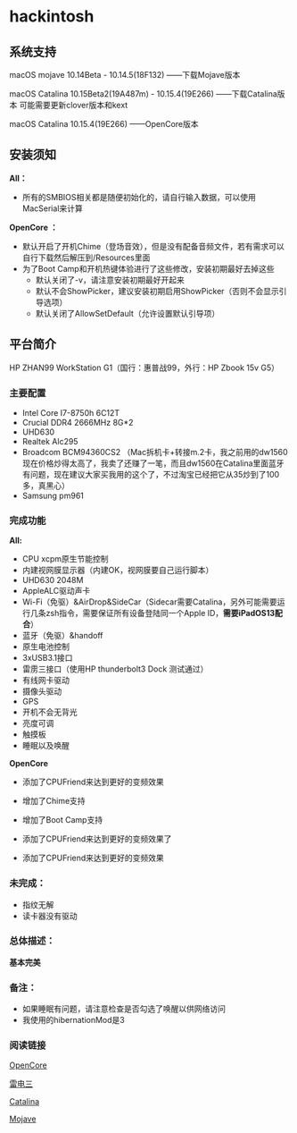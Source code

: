 # hackintosh

## 系统支持

macOS mojave 10.14Beta - 10.14.5(18F132) ——下载Mojave版本

macOS Catalina 10.15Beta2(19A487m) - 10.15.4(19E266) ——下载Catalina版本 可能需要更新clover版本和kext

macOS Catalina 10.15.4(19E266) ——OpenCore版本

## 安装须知

**All：**

* 所有的SMBIOS相关都是随便初始化的，请自行输入数据，可以使用MacSerial来计算

**OpenCore ：**

* 默认开启了开机Chime（登场音效），但是没有配备音频文件，若有需求可以自行下载然后解压到/Resources里面
* 为了Boot Camp和开机热键体验进行了这些修改，安装初期最好去掉这些
  * 默认关闭了-v，请注意安装初期最好开起来
  * 默认不会ShowPicker，建议安装初期启用ShowPicker（否则不会显示引导选项）
  * 默认关闭了AllowSetDefault（允许设置默认引导项）

## 平台简介

HP ZHAN99 WorkStation G1（国行：惠普战99，外行：HP Zbook 15v G5）

### 主要配置

* Intel Core I7-8750h 6C12T
* Crucial DDR4 2666MHz 8G*2
* UHD630 
* Realtek Alc295
* Broadcom BCM94360CS2 （Mac拆机卡+转接m.2卡，我之前用的dw1560现在价格炒得太高了，我卖了还赚了一笔，而且dw1560在Catalina里面蓝牙有问题，现在建议大家买我用的这个了，不过淘宝已经把它从35炒到了100多，真黑心）
* Samsung pm961

### 完成功能

**All:**

* CPU xcpm原生节能控制
* 内建视网膜显示器（内建OK，视网膜要自己运行脚本）
* UHD630 2048M
* AppleALC驱动声卡
* Wi-Fi（免驱）&AirDrop&SideCar（Sidecar需要Catalina，另外可能需要运行几条zsh指令，需要保证所有设备登陆同一个Apple ID，**需要iPadOS13配合**）
* 蓝牙（免驱）&handoff 
* 原生电池控制
* 3xUSB3.1接口
* 雷雳三接口（使用HP thunderbolt3 Dock 测试通过）
* 有线网卡驱动
* 摄像头驱动
* GPS
* 开机不会无背光
* 亮度可调
* 触摸板
* 睡眠以及唤醒

**OpenCore**

* 添加了CPUFriend来达到更好的变频效果
* 增加了Chime支持
* 增加了Boot Camp支持

* 添加了CPUFriend来达到更好的变频效果了
* 添加了CPUFriend来达到更好的变频效果    


### 未完成：


* 指纹无解
* 读卡器没有驱动


### 总体描述：

**基本完美**

### 备注：

* 如果睡眠有问题，请注意检查是否勾选了唤醒以供网络访问
* 我使用的hibernationMod是3


### 阅读链接

[OpenCore](https://macsed.club/2020/03/28/Switch%20to%20OC%20from%20Clover/)

[雷电三](https://zhuanlan.zhihu.com/p/75536927)

[Catalina](https://zhuanlan.zhihu.com/p/68774850)

[Mojave](https://zhuanlan.zhihu.com/p/54927820)
